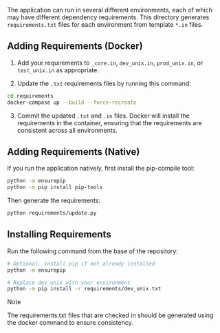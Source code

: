 The application can run in several different environments, each of which may have different dependency requirements. This directory generates `requirements.txt` files for each environment from template `*.in` files.

## Adding Requirements (Docker)

1. Add your requirements to `_core.in`, `dev_unix.in`, `prod_unix.in`, or `test_unix.in` as appropriate.

2. Update the `.txt` requirements files by running this command:

```bash
cd requirements
docker-compose up --build --force-recreate
```

3. Commit the updated `.txt` and `.in` files. Docker will install the requirements in the container, ensuring that the requirements are consistent across all environments.

## Adding Requirements (Native)
If you run the application natively, first install the pip-compile tool:

```bash
python -m ensurepip
python -m pip install pip-tools
```

Then generate the requirements:

```bash
python requirements/update.py
```

## Installing Requirements

Run the following command from the base of the repository:

```bash
# Optional, install pip if not already installed
python -m ensurepip

# Replace dev_unix with your environment
python -m pip install -r requirements/dev_unix.txt
```

> [!NOTE]  
> The requirements.txt files that are checked in should be generated using the docker command to ensure consistency.
